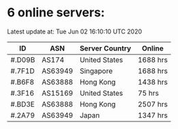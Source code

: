 # 6 online servers:

Latest update at: Tue Jun 02 16:10:10 UTC 2020

| ID | ASN | Server Country | Online |
| -- | --- | -------------- | ------ |
| #.D09B | AS174 | United States | 1688 hrs |
| #.7F1D | AS63949 | Singapore | 1688 hrs |
| #.B6F8 | AS63888 | Hong Kong | 1438 hrs |
| #.3F16 | AS15169 | United States | 75 hrs |
| #.BD3E | AS63888 | Hong Kong | 2507 hrs |
| #.2A79 | AS63949 | Japan | 1347 hrs |


